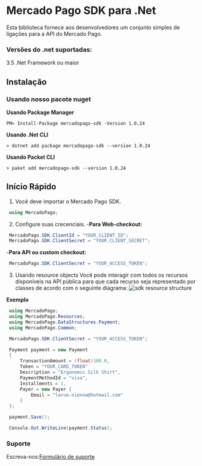 
# Mercado Pago SDK para .Net


Esta biblioteca fornece aos desenvolvedores um conjunto simples de ligações para a API do Mercado Pago.

### Versões do .net suportadas:
3.5 .Net Framework ou maior

## Instalação

### Usando nosso pacote nuget

**Usando Package Manager**

`PM> Install-Package mercadopago-sdk -Version 1.0.24`

**Usando .Net CLI**

`> dotnet add package mercadopago-sdk --version 1.0.24`

**Usando Packet CLI**

`> paket add mercadopago-sdk --version 1.0.24`

## Início Rápido

1. Você deve importar o Mercado Pago SDK.

```csharp
 using MercadoPago;
```

2. Configure suas crecenciais.
-**Para Web-checkout:**

```csharp
 MercadoPago.SDK.ClientId = "YOUR_CLIENT_ID";
 MercadoPago.SDK.ClientSecret = "YOUR_CLIENT_SECRET";
```

-**Para API ou custom checkout:**

```csharp
 MercadoPago.SDK.ClientSecret = "YOUR_ACCESS_TOKEN";
```

3. Usando resource objects
Você pode interagir com todos os recursos disponíveis na API pública para que cada recurso seja representado por classes de acordo com o seguinte diagrama:
![sdk resource structure](https://user-images.githubusercontent.com/864790/34393059-9acad058-eb2e-11e7-9987-494eaf19d109.png)

**Exemplo**

```csharp
 using MercadoPago;
 using MercadoPago.Resources;
 using MercadoPago.DataStructures.Payment;
 using MercadoPago.Common;

 MercadoPago.SDK.ClientSecret = "YOUR_ACCESS_TOKEN";

 Payment payment = new Payment
 {
     TransactionAmount = (float)100.0,
     Token = "YOUR_CARD_TOKEN"
     Description = "Ergonomic Silk Shirt",
     PaymentMethodId = "visa",
     Installments = 1,
     Payer = new Payer {
         Email = "larue.nienow@hotmail.com"
     }
 };

 payment.Save();

 Console.Out.WriteLine(payment.Status);
```

### Suporte

Escreva-nos:[Formulário de suporte](/support)
